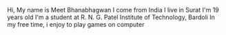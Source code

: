 Hi, My name is Meet Bhanabhagwan
I come from India
I live in Surat
I'm 19 years old
I'm a student at R. N. G. Patel Institute of Technology, Bardoli
In my free time, i enjoy to play games on computer
